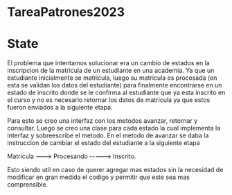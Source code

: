 # TareaPatrones2023


# State

El problema que intentamos solucionar era un cambio de estados en la inscripcion de la matricula de un estudiante en una academia. Ya que un estudiante inicialmente se matricula, luego su matricula es procesada (en esta se validan los datos del estudiante) para finalmente encontrarse en un estado de inscrito donde se le confirma al estudiante que ya esta inscrito en el curso y no es necesario retornar los datos de matricula ya que estos fueron enviados a la siguiente etapa.

Para esto se creo una interfaz con los metodos avanzar, retornar y consultar. Luego se creo una clase para cada estado la cual implementa la interfaz y sobreescribe el metodo. En el metodo de avanzar se daba la instruccion de cambiar el estado del estudiante a la siguiente etapa

Matricula ---> Procesando -----> Inscrito.

Esto siendo util en caso de querer agregar mas estados sin la necesidad de modificar en gran medida el codigo y permitir que este sea mas comprensible.
